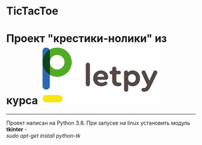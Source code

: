 # TicTacToe
# Проект "крестики-нолики" из курса [![Ссылка на сайт курса](https://github.com/Xero0a/Images/blob/main/images.png)](https://letpy.com/)

---

Проект написан на Python 3.8.
При запуске на linux установить модуль **tkinter** -  
_sudo apt-get install python-tk_
